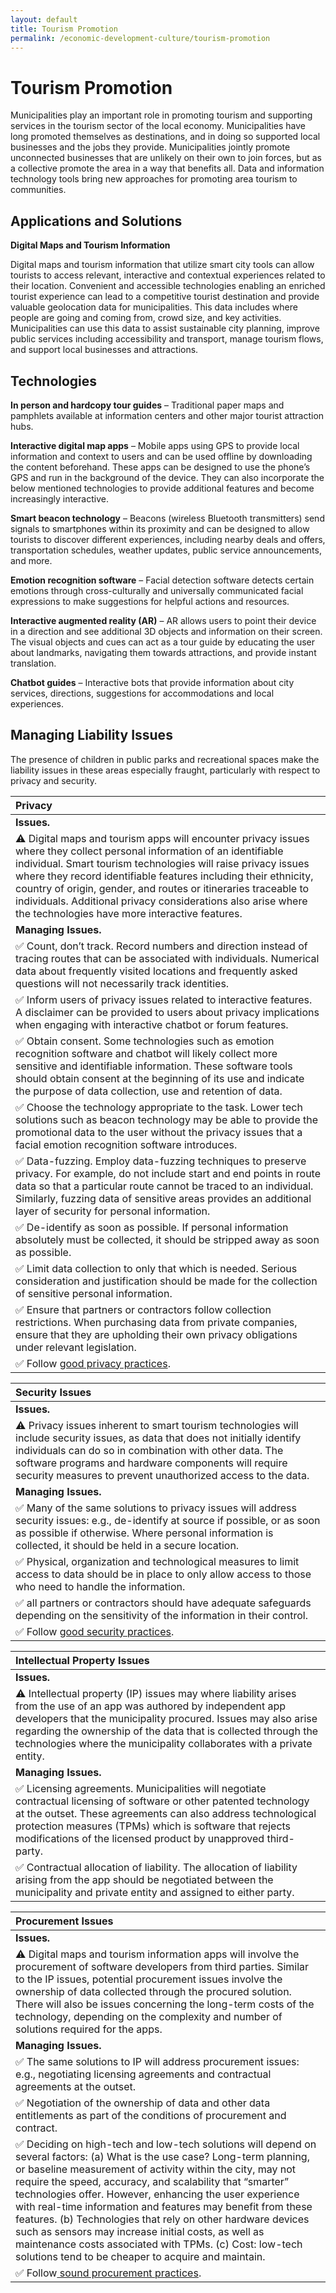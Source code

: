 ```yaml
---
layout: default
title: Tourism Promotion
permalink: /economic-development-culture/tourism-promotion
---
```


# Tourism Promotion

Municipalities play an important role in promoting tourism and supporting services in the tourism sector of the local economy. Municipalities have long promoted themselves as destinations, and in doing so supported local businesses and the jobs they provide. Municipalities jointly promote unconnected businesses that are unlikely on their own to join forces, but as a collective promote the area in a way that benefits all. Data and information technology tools bring new approaches for promoting area tourism to communities.

## Applications and Solutions

**Digital Maps and Tourism Information**

Digital maps and tourism information that utilize smart city tools can allow tourists to access relevant, interactive and contextual experiences related to their location. Convenient and accessible technologies enabling an enriched tourist experience can lead to a competitive tourist destination and provide valuable geolocation data for municipalities. This data includes where people are going and coming from, crowd size, and key activities. Municipalities can use this data to assist sustainable city planning, improve public services including accessibility and transport, manage tourism flows, and support local businesses and attractions.

## Technologies

**In person and hardcopy tour guides** – Traditional paper maps and pamphlets available at information centers and other major tourist attraction hubs.

**Interactive digital map apps** – Mobile apps using GPS to provide local information and context to users and can be used offline by downloading the content beforehand. These apps can be designed to use the phone’s GPS and run in the background of the device. They can also incorporate the below mentioned technologies to provide additional features and become increasingly interactive.

**Smart beacon technology** – Beacons \(wireless Bluetooth transmitters\) send signals to smartphones within its proximity and can be designed to allow tourists to discover different experiences, including nearby deals and offers, transportation schedules, weather updates, public service announcements, and more.

**Emotion recognition software** – Facial detection software detects certain emotions through cross-culturally and universally communicated facial expressions to make suggestions for helpful actions and resources.

**Interactive augmented reality \(AR\)** – AR allows users to point their device in a direction and see additional 3D objects and information on their screen. The visual objects and cues can act as a tour guide by educating the user about landmarks, navigating them towards attractions, and provide instant translation.

**Chatbot guides** – Interactive bots that provide information about city services, directions, suggestions for accommodations and local experiences.

## Managing Liability Issues

The presence of children in public parks and recreational spaces make the liability issues in these areas especially fraught, particularly with respect to privacy and security.

| Privacy |
| :--- |
| **Issues.** |
| ⚠ Digital maps and tourism apps will encounter privacy issues where they collect personal information of an identifiable individual. Smart tourism technologies will raise privacy issues where they record identifiable features including their ethnicity, country of origin, gender, and routes or itineraries traceable to individuals. Additional privacy considerations also arise where the technologies have more interactive features. |
| **Managing Issues.** |
| ✅ Count, don’t track.  Record numbers and direction instead of tracing routes that can be associated with individuals. Numerical data about frequently visited locations and frequently asked questions will not necessarily track identities. |
| ✅ Inform users of privacy issues related to interactive features. A disclaimer can be provided to users about privacy implications when engaging with interactive chatbot or forum features. |
| ✅ Obtain consent. Some technologies such as emotion recognition software and chatbot will likely collect more sensitive and identifiable information. These software tools should obtain consent at the beginning of its use and indicate the purpose of data collection, use and retention of data. |
| ✅ Choose the technology appropriate to the task.  Lower tech solutions such as beacon technology may be able to provide the promotional data to the user without the privacy issues that a facial emotion recognition software introduces. |
| ✅ Data-fuzzing. Employ data-fuzzing techniques to preserve privacy. For example, do not include start and end points in route data so that a particular route cannot be traced to an individual. Similarly, fuzzing data of sensitive areas provides an additional layer of security for personal information. |
| ✅ De-identify as soon as possible.  If personal information absolutely must be collected, it should be stripped away as soon as possible. |
| ✅ Limit data collection to only that which is needed. Serious consideration and justification should be made for the collection of sensitive personal information. |
| ✅ Ensure that partners or contractors follow collection restrictions. When purchasing data from private companies, ensure that they are upholding their own privacy obligations under relevant legislation. |
| ✅ Follow [good privacy practices](../meta-issues/privacy.md). |

| Security Issues |
| :--- |
| **Issues.** |
| ⚠ Privacy issues inherent to smart tourism technologies will include security issues, as data that does not initially identify individuals can do so in combination with other data. The software programs and hardware components will require security measures to prevent unauthorized access to the data. |
| **Managing Issues.** |
| ✅ Many of the same solutions to privacy issues will address security issues:  e.g., de-identify at source if possible, or as soon as possible if otherwise.  Where personal information is collected, it should be held in a secure location. |
| ✅ Physical, organization and technological measures to limit access to data should be in place to only allow access to those who need to handle the information. |
| ✅ all partners or contractors should have adequate safeguards depending on the sensitivity of the information in their control. |
| ✅ Follow [good security practices](../meta-issues/security.md). |

| Intellectual Property Issues |
| :--- |
| **Issues.** |
| ⚠ Intellectual property \(IP\) issues may where liability arises from the use of an app was authored by independent app developers that the municipality procured. Issues may also arise regarding the ownership of the data that is collected through the technologies where the municipality collaborates with a private entity. |
| **Managing Issues.** |
| ✅ Licensing agreements. Municipalities will negotiate contractual licensing of software or other patented technology at the outset. These agreements can also address technological protection measures \(TPMs\) which is software that rejects modifications of the licensed product by unapproved third-party. |
| ✅ Contractual allocation of liability. The allocation of liability arising from the app should be negotiated between the municipality and private entity and assigned to either party. |

| Procurement Issues |
| :--- |
| **Issues.** |
| ⚠ Digital maps and tourism information apps will involve the procurement of software developers from third parties. Similar to the IP issues, potential procurement issues involve the ownership of data collected through the procured solution. There will also be issues concerning the long-term costs of the technology, depending on the complexity and number of solutions required for the apps. |
| **Managing Issues.** |
| ✅ The same solutions to IP will address procurement issues:  e.g., negotiating licensing agreements and contractual agreements at the outset. |
| ✅ Negotiation of the ownership of data and other data entitlements as part of the conditions of procurement and contract. |
| ✅ Deciding on high-tech and low-tech solutions will depend on several factors:  \(a\) What is the use case? Long-term planning, or baseline measurement of activity within the city, may not require the speed, accuracy, and scalability that “smarter” technologies offer. However, enhancing the user experience with real-time information and features may benefit from these features. \(b\) Technologies that rely on other hardware devices such as sensors may increase initial costs, as well as maintenance costs associated with TPMs. \(c\) Cost: low-tech solutions tend to be cheaper to acquire and maintain. |
| ✅ Follow[ sound procurement practices](../meta-issues/untitled-2.md). |

